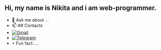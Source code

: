 ## Hi, my name is Nikita and i am web-programmer.  
- 💬 Ask me about ...
- 📫 ## Contacts
- [![Gmail](./assets/icons/gmail.png)](mailto:niki2ta00n4@gmail.com)
- [![Telegram](https://img.shields.io/badge/Telegram-@niki_tus-00ACEE?logo=telegram&logoColor=white&style=flat-square)](https://t.me/niki_tus)
- ⚡ Fun fact: ...
